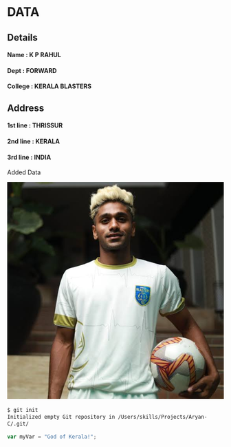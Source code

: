 # DATA
## Details
#### Name : K P RAHUL
#### Dept : FORWARD
#### College : KERALA BLASTERS

## Address
#### 1st line : THRISSUR 
#### 2nd line : KERALA
#### 3rd line : INDIA

Added Data 

![image of K P Rahul](https://github.com/aryancholakkal/skills-communicate-using-markdown/blob/main/KP.jpeg)

```
$ git init
Initialized empty Git repository in /Users/skills/Projects/Aryan-C/.git/
```
``` javascript
var myVar = "God of Kerala!";
```
